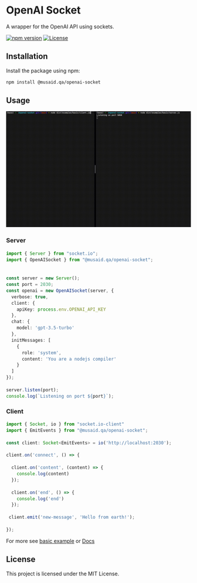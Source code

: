 # OpenAI Socket

A wrapper for the OpenAI API using sockets.

[![npm version](https://img.shields.io/npm/v/@musaid.qa/openai-socket.svg)](https://www.npmjs.com/package/openai-socket)
[![License](https://img.shields.io/badge/license-MIT-blue.svg)](https://opensource.org/licenses/MIT)

## Installation

Install the package using npm:

```bash
npm install @musaid.qa/openai-socket
```

## Usage

![Example](https://github.com/mymusaid/openai-socket/blob/main/.github/example.gif)

### Server

```typescript
import { Server } from "socket.io";
import { OpenAISocket } from "@musaid.qa/openai-socket";


const server = new Server();
const port = 2030;
const openai = new OpenAISocket(server, {
  verbose: true,
  client: {
    apiKey: process.env.OPENAI_API_KEY
  },
  chat: {
    model: 'gpt-3.5-turbo'
  },
  initMessages: [
    {
      role: 'system',
      content: 'You are a nodejs compiler'
    }
  ]
});

server.listen(port);
console.log(`Listening on port ${port}`);

```

### Client

```typescript
import { Socket, io } from "socket.io-client"
import { EmitEvents } from "@musaid.qa/openai-socket";

const client: Socket<EmitEvents> = io('http://localhost:2030');

client.on('connect', () => {

  client.on('content', (content) => {
    console.log(content)
  });

  client.on('end', () => {
    console.log('end')
  });

 client.emit('new-message', 'Hello from earth!');

});

```

For more see [basic example](/src/examples/basic/) or [Docs](https://mymusaid.github.io/openai-socket)

## License

This project is licensed under the MIT License.

